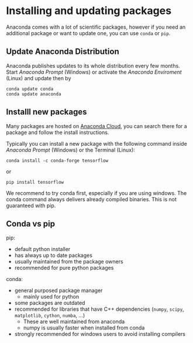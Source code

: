 # Installing and updating packages

Anaconda comes with a lot of scientific packages, however if you need an additional package or want to update one, you can use `conda` or `pip`.

## Update Anaconda Distribution

Anaconda publishes updates to its whole distribution every few months. Start _Anaconda Prompt_ (Windows) or activate the _Anaconda Enviroment_ (Linux) and update then by

```
conda update conda
conda update anaconda
```

## Installl new packages

Many packages are hosted on [Anaconda Cloud](https://anaconda.org/), you can search there for a package and follow the install instructions.

Typically you can install a new package with the following command inside _Anaconda Prompt_ (Windows) or the Terminal (Linux):

```
conda install -c conda-forge tensorflow
```
or
```
pip install tensorflow
```
We recommend to try conda first, especially if you are using windows. The conda command always delivers already compiled binaries. This is not guaranteed with pip.

## Conda vs pip

pip:
 - default python installer
 - has always up to date packages
 - usually maintained from the package owners
 - recommended for pure python packages

conda:
 - general purposed package manager
   - mainly used for python
 - some packages are outdated
 - recommended for libraries that have C++ dependencies (`numpy`, `scipy`, `matplotlib`, `cython`, `numba`, ...) 
   - These are well maintained from anaconda
   - numpy is usually faster when installed from conda
 - strongly recommended for windows users to avoid installing compilers 
